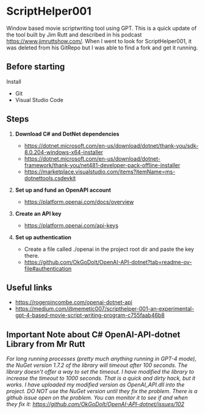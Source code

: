 # ScriptHelper001
Window based movie scriptwriting tool using GPT. This is a quick update of the tool built by Jim Rutt and described in his podcast https://www.jimruttshow.com/. When I went to look for ScriptHelper001, it was deleted from his GitRepo but I was able to find a fork and get it running.  

## Before starting
Install
- Git
- Visual Studio Code

## Steps
1. **Download C# and DotNet dependencies**
    - https://dotnet.microsoft.com/en-us/download/dotnet/thank-you/sdk-8.0.204-windows-x64-installer
    - https://dotnet.microsoft.com/en-us/download/dotnet-framework/thank-you/net481-developer-pack-offline-installer
    - https://marketplace.visualstudio.com/items?itemName=ms-dotnettools.csdevkit

2. **Set up and fund an OpenAPI account**
    - https://platform.openai.com/docs/overview

3. **Create an API key**
    - https://platform.openai.com/api-keys

4. **Set up authentication**
    - Create a file called ./openai in the project root dir and paste the key there.
    - https://github.com/OkGoDoIt/OpenAI-API-dotnet?tab=readme-ov-file#authentication
  	 
## Useful links
- https://rogerpincombe.com/openai-dotnet-api
- https://medium.com/@memetic007/scripthelper-001-an-experimental-gpt-4-based-movie-script-writing-program-c755faab46b8

## Important Note about C# OpenAI-API-dotnet Library from Mr Rutt
*For long running processes (pretty much anything running in GPT-4 mode), the NuGet version 1.7.2 of the library 
will timeout after 100 seconds.  The library doesn't offer a way to set the timeout.
I have modified the library to increase the timeout to 1000 seconds.  That is a quick and dirty hack, but it works.
I have uploaded my modified version as OpenAI_API.dll into the project.  DO NOT use the NuGet version until they fix the problem.
There is a github issue open on the problem.  You can monitor it to see if and when they fix it: 
https://github.com/OkGoDoIt/OpenAI-API-dotnet/issues/102*
